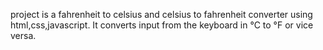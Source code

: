  project is a fahrenheit to celsius
and celsius to fahrenheit converter using html,css,javascript. It converts  input
from the keyboard in °C to °F or vice versa.

